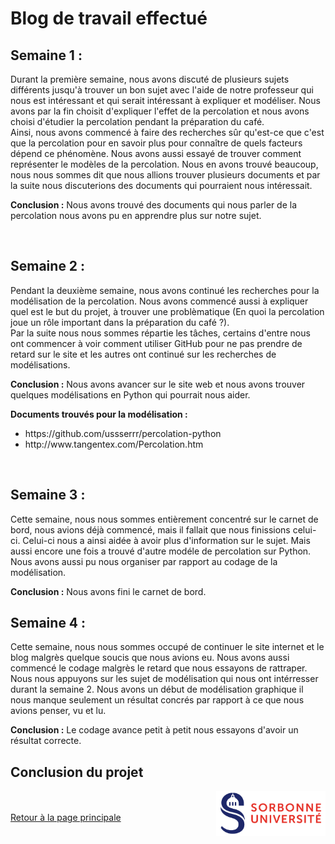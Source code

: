 # Blog de travail effectué

## Semaine 1 :

Durant la première semaine, nous avons discuté de plusieurs sujets différents jusqu'à trouver un bon sujet avec l'aide de notre professeur qui nous est intéressant et qui serait intéressant à expliquer et modéliser. Nous avons par la fin choisit d'expliquer l'effet de la percolation et nous avons choisi d'étudier la percolation pendant la préparation du café.<br>
Ainsi, nous avons commencé à faire des recherches sûr qu'est-ce que c'est que la percolation pour en savoir plus pour connaître de quels facteurs dépend ce phénomène. Nous avons aussi essayé de trouver comment représenter le modèles de la percolation. Nous en avons trouvé beaucoup, nous nous sommes dit que nous allions trouver plusieurs documents et par la suite nous discuterions des documents qui pourraient nous intéressait.<br>

**Conclusion :** Nous avons trouvé des documents qui nous parler de la percolation nous avons pu en apprendre plus sur notre sujet.

<br>

## Semaine 2 :

Pendant la deuxième semaine, nous avons continué les recherches pour la modélisation de la percolation. Nous avons commencé aussi à expliquer quel est le but du projet, à trouver une problèmatique (En quoi la percolation joue un rôle important dans la préparation du café ?).<br>
Par la suite nous nous sommes répartie les tâches, certains d'entre nous ont commencer à voir comment utiliser GitHub pour ne pas prendre de retard sur le site et les autres ont continué sur les recherches de modélisations.<br>

**Conclusion :** Nous avons avancer sur le site web et nous avons trouver quelques modélisations en Python qui pourrait nous aider.

**Documents trouvés pour la modélisation :** 
<ul>
  <li>https://github.com/ussserrr/percolation-python</li>
  <li>http://www.tangentex.com/Percolation.htm</li>
</ul>

<br>

## Semaine 3 :

Cette semaine, nous nous sommes entièrement concentré sur le carnet de bord, nous avions déjà commencé, mais il fallait que nous finissions celui-ci. Celui-ci nous a ainsi aidée à avoir plus d'information sur le sujet. Mais aussi encore une fois a trouvé d'autre modéle de percolation sur Python. 
Nous avons aussi pu nous organiser par rapport au codage de la modélisation.

**Conclusion :** Nous avons fini le carnet de bord.

## Semaine 4 :

Cette semaine, nous nous sommes occupé de continuer le site internet et le blog malgrès quelque soucis que nous avions eu. Nous avons aussi commencé le codage malgrès le retard que nous essayons de rattraper. Nous nous appuyons sur les sujet de modélisation qui nous ont intérresser durant la semaine 2. Nous avons un début de modélisation graphique il nous manque seulement un résultat concrés par rapport à ce que nous avions penser, vu et lu.

**Conclusion :** Le codage avance petit à petit nous essayons d'avoir un résultat correcte.

## Conclusion du projet










<a href = "https://www.sorbonne-universite.fr/">
  <img align = "right" src = "./image/logo_su.png" alt = "logo sorbonne université" width = "175">
</a>

<br><br>
<a href="README.md"> Retour à la page principale </a>
